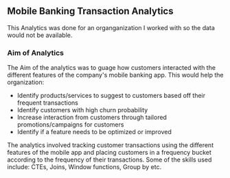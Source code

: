 ## Mobile Banking Transaction Analytics

This Analytics was done for an organganization I worked with so the data would not be available.

### Aim of Analytics
The Aim of the analytics was to guage how customers interacted with the different features of the company's mobile banking app. This would help the organization:
- Identify products/services to suggest to customers based off their frequent transactions
- Identify customers with high churn probability
- Increase interaction from customers through tailored promotions/campaigns for customers
- Identify if a feature needs to be optimized or improved

The analytics involved tracking customer transactions using the different features of the mobile app and placing customers in a frequency bucket according 
to the frequency of their transactions.
Some of the skills used include: CTEs, Joins, Window functions, Group by etc.
